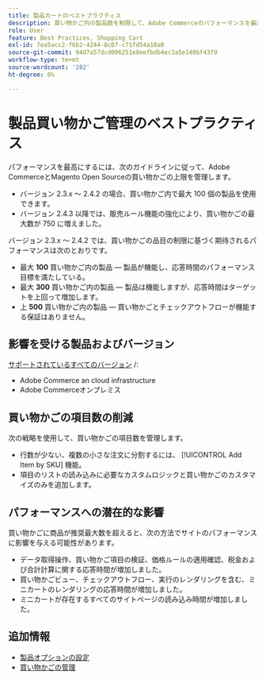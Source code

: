 ```yaml
---
title: 製品カートのベストプラクティス
description: 買い物かご内の製品数を制限して、Adobe Commerceのパフォーマンスを最適化する方法を説明します。
role: User
feature: Best Practices, Shopping Cart
exl-id: 7ea5acc2-f6b2-4244-8c07-c71fd54a18a0
source-git-commit: 94d7a57dcd006251e8eefbdb4ec3a5e140bf43f9
workflow-type: tm+mt
source-wordcount: '282'
ht-degree: 0%

---
```


# 製品買い物かご管理のベストプラクティス

パフォーマンスを最高にするには、次のガイドラインに従って、Adobe CommerceとMagento Open Sourceの買い物かごの上限を管理します。

- バージョン 2.3.x ～ 2.4.2 の場合、買い物かご内で最大 100 個の製品を使用できます。
- バージョン 2.4.3 以降では、販売ルール機能の強化により、買い物かごの最大数が 750 に増えました。


バージョン 2.3.x ～ 2.4.2 では、買い物かごの品目の制限に基づく期待されるパフォーマンスは次のとおりです。

- 最大 **100** 買い物かご内の製品 — 製品が機能し、応答時間のパフォーマンス目標を満たしている。
- 最大 **300** 買い物かご内の製品 — 製品は機能しますが、応答時間はターゲットを上回って増加します。
- 上 **500** 買い物かご内の製品 — 買い物かごとチェックアウトフローが機能する保証はありません。

## 影響を受ける製品およびバージョン

[サポートされているすべてのバージョン](../../../release/versions.md) /:

- Adobe Commerce an cloud infrastructure
- Adobe Commerceオンプレミス

## 買い物かごの項目数の削減

次の戦略を使用して、買い物かごの項目数を管理します。

- 行数が少ない、複数の小さな注文に分割するには、 [!UICONTROL Add Item by SKU] 機能。
- 項目のリストの読み込みに必要なカスタムロジックと買い物かごのカスタマイズのみを追加します。

## パフォーマンスへの潜在的な影響

買い物かごに商品が推奨最大数を超えると、次の方法でサイトのパフォーマンスに影響を与える可能性があります。

- データ取得操作、買い物かご項目の検証、価格ルールの適用確認、税金および合計計算に関する応答時間が増加しました。
- 買い物かごビュー、チェックアウトフロー、実行のレンダリングを含む、ミニカートのレンダリングの応答時間が増加しました。
- ミニカートが存在するすべてのサイトページの読み込み時間が増加しました。

## 追加情報

- [製品オプションの設定](https://experienceleague.adobe.com/docs/commerce-admin/inventory/configuration/product-options.html)
- [買い物かごの管理](https://experienceleague.adobe.com/docs/commerce-admin/stores-sales/point-of-purchase/assist/shopping-assisted-cart-manage.html)
